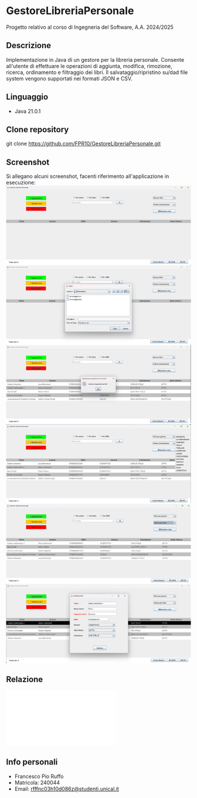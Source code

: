 # GestoreLibreriaPersonale
Progetto relativo al corso di Ingegneria del Software, A.A. 2024/2025

## Descrizione
Implementazione in Java di un gestore per la libreria personale. Consente all'utente di effettuare le operazioni di
aggiunta, modifica, rimozione, ricerca, ordinamento e filtraggio dei libri.
Il salvataggio/ripristino su/dad file system vengono supportati nei formati JSON e CSV.

## Linguaggio
- Java 21.0.1

## Clone repository
git clone https://github.com/FPR10/GestoreLibreriaPersonale.git


## Screenshot
Si allegano alcuni screenshot, facenti riferimento all'applicazione in esecuzione:
![Schermata vuota](src/images/1.png)
![Ripristino libreria da file](src/images/2.png)
![Corretto ripristino da file](src/images/3.png)
![Filtraggio](src/images/4.png)
![Ordinamento](src/images/5.png)
![Modifica](src/images/6.png)

## Relazione
![Relazione](src/images/GestoreLibreriaPersonale_FrancescoPioRuffo_240044.pdf)

## Info personali
- Francesco Pio Ruffo
- Matricola: 240044
- Email: rfffnc03h10d086z@studenti.unical.it


